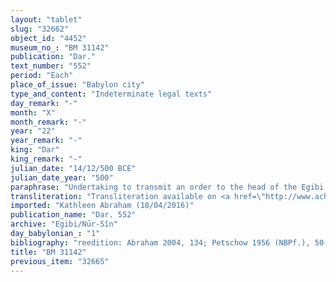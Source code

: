 ```yaml
---
layout: "tablet"
slug: "32662"
object_id: "4452"
museum_no_: "BM 31142"
publication: "Dar."
text_number: "552"
period: "Each"
place_of_issue: "Babylon city"
type_and_content: "Indeterminate legal texts"
day_remark: "-"
month: "X"
month_remark: "-"
year: "22"
year_remark: "-"
king: "Dar"
king_remark: "-"
julian_date: "14/12/500 BCE"
julian_date_year: "500"
paraphrase: "Undertaking to transmit an order to the head of the Egibi family requiring him to pay silver.<br /> <strong>B</strong> should pay 1/3 minas and 1 shekel of white silver which he helds on contract (<em>ina pāni</em>) to <strong>A<sub>1</sub></strong> and <strong>A<sub>2</sub></strong> in Nisan (I). The silver is from either the debt (<em>u&#39;iltu</em>) or salary (<em>idū</em>) that is owed to the two men. Reference to an order (<em>&scaron;ipirtu</em>) from <strong>C</strong> which should be brought before <strong>B</strong> so that he pays the silver (<em>na&scaron;&ucirc;-nadānu</em>). Cf. BM30453 (=Dar 573). Names of 3 witnesses and the scribe. <strong>C</strong>&#39;s brother (Bēl-erība) is among the witnesses.<br /> <br /> <strong>A<sub>1</sub></strong>=Nab&ucirc;-natan/&Scaron;ellibi;&nbsp;<strong>A<sub>2</sub></strong>=Aḫu&scaron;unu/&Scaron;am&scaron;aya;&nbsp;<strong>B</strong>=&Scaron;irku/Iddinaya//Egibi (=Marduk-nāṣir-apli/Itti-Marduk-balāṭu//Egibi);&nbsp;<strong>C</strong>=Nergal-ēṭir (=?Nergal-ēṭir/Kalbaya//&Scaron;umu-lib&scaron;i)"
transliteration: "Transliteration available on <a href=\"http://www.achemenet.com/en/item/?/textual-sources/texts-by-regions/babylonia/babylon/1664480\" target=\"_blank\">Achemenet</a>"
imported: "Kathleen Abraham (18/04/2016)"
publication_name: "Dar. 552"
archive: "Egibi/Nūr-Sîn"
day_babylonian_: "1"
bibliography: "reedition: Abraham 2004, 134; Petschow 1956 (NBPf.), 50 no.134, 139, 141; Krecher 1970, 342."
title: "BM 31142"
previous_item: "32665"
---
```

